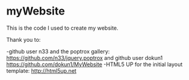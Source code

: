 # myWebsite


This is the code I used to create my website.

Thank you to:

-github user n33 and the poptrox gallery: https://github.com/n33/jquery.poptrox and github user dokun1 https://github.com/dokun1/MyWebsite
-HTML5 UP for the initial layout template: http://html5up.net
